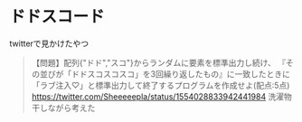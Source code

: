 # ドドスコード
twitterで見かけたやつ
> 【問題】配列{"ドド","スコ"}からランダムに要素を標準出力し続け、
> 『その並びが「ドドスコスコスコ」を3回繰り返したもの』に一致したときに
> 「ラブ注入♡」と標準出力して終了するプログラムを作成せよ(配点:5点)
> https://twitter.com/Sheeeeepla/status/1554028833942441984
洗濯物干しながら考えた
